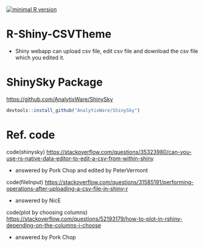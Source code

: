 [![minimal R version](https://img.shields.io/badge/R%3E%3D-3.6.3-6666ff.svg)](https://cran.r-project.org/)
# R-Shiny-CSVTheme
- Shiny webapp can upload csv file, edit csv file and download the csv file which you edited it.

# ShinySky Package
https://github.com/AnalytixWare/ShinySky
```r
devtools::install_github("AnalytixWare/ShinySky")
```

# Ref. code
code(shinysky) https://stackoverflow.com/questions/35323980/can-you-use-rs-native-data-editor-to-edit-a-csv-from-within-shiny
- answered by Pork Chop and edited by PeterVermont

code(fileInput) https://stackoverflow.com/questions/31585191/performing-operations-after-uploading-a-csv-file-in-shiny-r
- answered by NicE

code(plot by choosing columns) https://stackoverflow.com/questions/52193179/how-to-plot-in-rshiny-depending-on-the-columns-i-choose
- answered by Pork Chop
